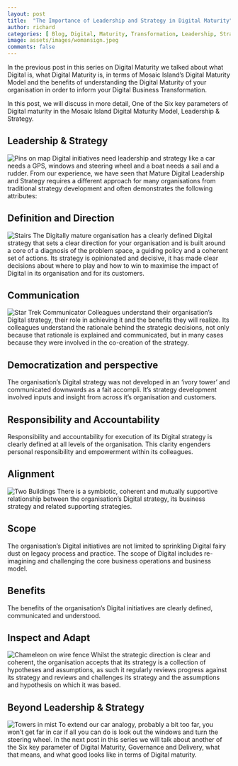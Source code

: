 ```yaml
---
layout: post
title:  "The Importance of Leadership and Strategy in Digital Maturity"
author: richard
categories: [ Blog, Digital, Maturity, Transformation, Leadership, Strategy ]
image: assets/images/womansign.jpeg
comments: false
---
```


In the previous post in this series on Digital Maturity we talked about what Digital is, what Digital Maturity is, in terms of Mosaic Island’s Digital Maturity Model and the benefits of understanding the Digital Maturity of your organisation in order to inform your Digital Business Transformation.

In this post, we will discuss in more detail, One of the Six key parameters of Digital maturity in the Mosaic Island Digital Maturity Model, Leadership & Strategy.

## Leadership & Strategy
![Pins on map](/assets/images/mappins.jpg)
Digital initiatives need leadership and strategy like a car needs a GPS, windows and steering wheel and a boat needs a sail and a rudder. From our experience, we have seen that Mature Digital Leadership and Strategy requires a different approach for many organisations from traditional strategy development and often demonstrates the following attributes:

## Definition and Direction
![Stairs](/assets/images/stairs.jpeg)
The Digitally mature organisation has a clearly defined Digital strategy that sets a clear direction for your organisation and is built around a core of a diagnosis of the problem space, a guiding policy and a coherent set of actions. Its strategy is opinionated and decisive, it has made clear decisions about where to play and how to win to maximise the impact of Digital in its organisation and for its customers.

## Communication
![Star Trek Communicator](/assets/images/startrekcommunicator.jpeg)
Colleagues understand their organisation’s Digital strategy, their role in achieving it and the benefits they will realize. Its colleagues understand the rationale behind the strategic decisions, not only because that rationale is explained and communicated, but in many cases because they were involved in the co-creation of the strategy.

## Democratization and perspective
The organisation’s Digital strategy was not developed in an ‘ivory tower’ and communicated downwards as a fait accompli. It’s strategy development involved inputs and insight from across it’s organisation and customers.

## Responsibility and Accountability
Responsibility and accountability for execution of its Digital strategy is clearly defined at all levels of the organisation. This clarity engenders personal responsibility and empowerment within its colleagues.

## Alignment
![Two Buildings](/assets/images/twobuildings.jpg)
There is a symbiotic, coherent and mutually supportive relationship between the organisation’s Digital strategy, its business strategy and related supporting strategies.

## Scope
The organisation’s Digital initiatives are not limited to sprinkling Digital fairy dust on legacy process and practice. The scope of Digital includes re-imagining and challenging the core business operations and business model.

## Benefits
The benefits of the organisation’s Digital initiatives are clearly defined, communicated and understood.

## Inspect and Adapt
![Chameleon on wire fence](/assets/images/chameleon.jpeg)
Whilst the strategic direction is clear and coherent, the organisation accepts that its strategy is a collection of hypotheses and assumptions, as such it regularly reviews progress against its strategy and reviews and challenges its strategy and the assumptions and hypothesis on which it was based.

## Beyond Leadership & Strategy
![Towers in mist](/assets/images/towermist.jpg)
To extend our car analogy, probably a bit too far, you won’t get far in car if all you can do is look out the windows and turn the steering wheel. In the next post in this series we will talk about another of the Six key parameter of Digital Maturity, Governance and Delivery, what that means, and what good looks like in terms of Digital maturity.

